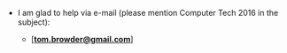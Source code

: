 - I am glad to help via e-mail (please mention Computer Tech 2016 in
  the subject):

	- [**tom.browder@gmail.com**]
